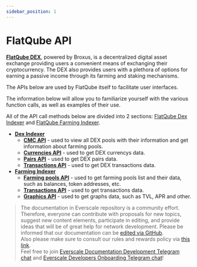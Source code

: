 ```yaml
---
sidebar_position: 1
---
```


# FlatQube API


[**FlatQube DEX**](https://flatqube.io/), powered by Broxus, is a decentralized digital asset exchange providing users a convenient means of exchanging their cryptocurrency. The DEX also provides users with a plethora of options for earning a passive income through its farming and staking mechanisms.

The APIs below are used by FlatQube itself to facilitate user interfaces. 

The information below will allow you to familiarize yourself with the various function calls, as well as examples of their use.

All of the API call methods below are divided into 2 sections: [FlatQube Dex Indexer](https://docs.flatqube.io/integrate/open-api/flatqube-dex-indexer) and [FlatQube Farming Indexer](https://docs.flatqube.io/integrate/open-api/flatqube-farming-indexer).

- [**Dex Indexer**](https://docs.flatqube.io/integrate/open-api/flatqube-dex-indexer)
  - [**CMC API**](https://docs.flatqube.io/integrate/open-api/flatqube-dex-indexer/cmc-api) - used to view all DEX pools with their information and get information about farming pools.
  - [**Currencies API**](https://docs.flatqube.io/integrate/open-api/flatqube-dex-indexer/currencies-api) - used to get DEX currencys data.
  - [**Pairs API**](https://docs.flatqube.io/integrate/open-api/flatqube-dex-indexer/pairs) - used to get DEX pairs data.
  - [**Transactions API**](https://docs.flatqube.io/integrate/open-api/flatqube-dex-indexer/transactions-api) - used to get DEX transactions data.
- [**Farming Indexer**](https://docs.flatqube.io/integrate/open-api/flatqube-farming-indexer)
  - [**Farming pools API**](https://docs.flatqube.io/integrate/open-api/flatqube-farming-indexer/farming-pools-api) - used to get farming pools list and their data, such as balances, token addresses, etc.
  - [**Transactions API**](https://docs.flatqube.io/integrate/open-api/flatqube-farming-indexer/transactions-api) - used to get transactions data.
  - [**Graphics API**](https://docs.flatqube.io/integrate/open-api/flatqube-farming-indexer/graphics-api) - used to get graphs data, such as TVL, APR and other.

>  The documentation in Everscale repository is a community effort. Therefore, everyone can contribute with proposals for new topics, suggest new content elements, participate in editing, and provide ideas that will be of great help for network development.
Please be informed that our documentation can be [edited via GitHub](https://github.com/everscale-org/docs/issues).  
  Also please make sure to consult our rules and rewards policy via [this link](https://docs.everscale.network/contribute/hot-streams/documentations).  
  Feel free to join [Everscale Documentation Development Telegram chat](https://t.me/+C2IpQXWZtCwxYzEy) and [Everscale Developers Onboarding Telegram chat](https://t.me/+Vca1Gs6uPzIyNWVi)!